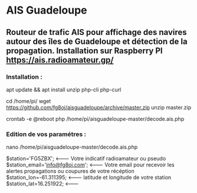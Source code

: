 # AIS Guadeloupe

## Routeur de trafic AIS pour affichage des navires autour des îles de Guadeloupe et détection de la propagation. Installation sur Raspberry PI https://ais.radioamateur.gp/

### Installation :

apt update && apt install unzip php-cli php-curl

cd /home/pi/
wget https://github.com/fg8oj/aisguadeloupe/archive/master.zip
unzip master.zip 

crontab -e
@reboot php /home/pi/aisguadeloupe-master/decode.ais.php

### Edition de vos paramétres : 

nano /home/pi/aisguadeloupe-master/decode.ais.php

$station='FG5ZBX'; <--- Votre indicatif radioamateur ou pseudo
$station_email='info@fg8oj.com'; <--- Votre email pour recevoir les alertes propagations ou coupures de votre récéption
$station_lon=-61.311395; <--- latitude et longitude  de votre station
$station_lat=16.251922;  <--- 
